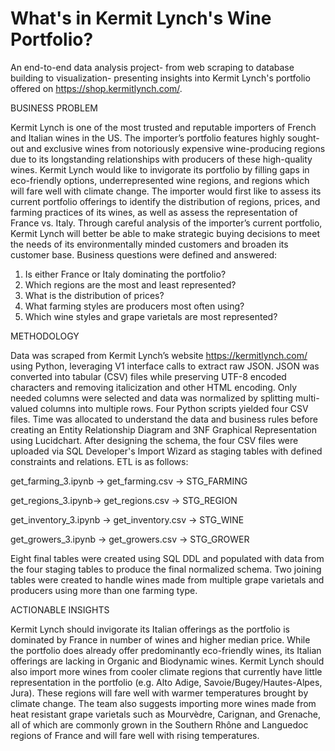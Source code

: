 # What's in Kermit Lynch's Wine Portfolio?
An end-to-end data analysis project- from web scraping to database building to visualization- presenting insights into Kermit Lynch's portfolio offered on https://shop.kermitlynch.com/. 

BUSINESS PROBLEM

Kermit Lynch is one of the most trusted and reputable importers of French and Italian wines in the US. The importer’s portfolio features highly sought-out and exclusive wines from notoriously expensive wine-producing regions due to its longstanding relationships with producers of these high-quality wines. Kermit Lynch would like to invigorate its portfolio by filling gaps in eco-friendly options, underrepresented wine regions, and regions which will fare well with climate change. The importer would first like to assess its current portfolio offerings to identify the distribution of regions, prices, and farming practices of its wines, as well as assess the representation of France vs. Italy. Through careful analysis of the importer’s current portfolio, Kermit Lynch will better be able to make strategic buying decisions to meet the needs of its environmentally minded customers and broaden its customer base. Business questions were defined and answered:  

1. Is either France or Italy dominating the portfolio?
2. Which regions are the most and least represented?
3. What is the distribution of prices?
4. What farming styles are producers most often using?
5. Which wine styles and grape varietals are most represented?


METHODOLOGY

Data was scraped from Kermit Lynch’s website https://kermitlynch.com/ using Python, leveraging V1 interface calls to extract raw JSON. JSON was converted into tabular (CSV) files while preserving UTF-8 encoded characters and removing italicization and other HTML encoding. Only needed columns were selected and data was normalized by splitting multi-valued columns into multiple rows. Four Python scripts yielded four CSV files. Time was allocated to understand the data and business rules before creating an Entity Relationship Diagram and 3NF Graphical Representation using Lucidchart. After designing the schema, the four CSV files were uploaded via SQL Developer's Import Wizard as staging tables with defined constraints and relations. ETL is as follows:

get_farming_3.ipynb → get_farming.csv → STG_FARMING 

get_regions_3.ipynb→ get_regions.csv → STG_REGION 

get_inventory_3.ipynb → get_inventory.csv → STG_WINE 

get_growers_3.ipynb → get_growers.csv → STG_GROWER

Eight final tables were created using SQL DDL and populated with data from the four staging tables to produce the final normalized schema. Two joining tables were created to handle wines made from multiple grape varietals and producers using more than one farming type. 

ACTIONABLE INSIGHTS

Kermit Lynch should invigorate its Italian offerings as the portfolio is dominated by France in number of wines and higher median price. While the portfolio does already offer predominantly eco-friendly wines, its Italian offerings are lacking in Organic and Biodynamic wines. Kermit Lynch should also import more wines from cooler climate regions that currently have little representation in the portfolio (e.g. Alto Adige, Savoie/Bugey/Hautes-Alpes, Jura). These regions will fare well with warmer temperatures brought by climate change. The team also suggests importing more wines made from heat resistant grape varietals such as Mourvèdre, Carignan, and Grenache, all of which are commonly grown in the Southern Rhône and Languedoc regions of France and will fare well with rising temperatures.  

